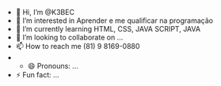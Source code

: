 - 👋 Hi, I’m @K3BEC
- 👀 I’m interested in Aprender e me qualificar na programação
- 🌱 I’m currently learning HTML, CSS, JAVA SCRIPT, JAVA
- 💞️ I’m looking to collaborate on ...
- 📫 How to reach me (81) 9 8169-0880
- - 😄 Pronouns: ...
- ⚡ Fun fact: ...

<!---
K3BEC/K3BEC is a ✨ special ✨ repository because its `README.md` (this file) appears on your GitHub profile.
You can click the Preview link to take a look at your changes.
--->
